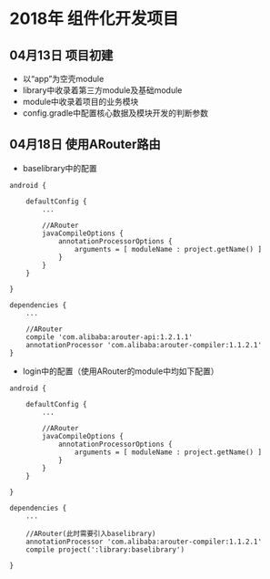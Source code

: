 # 2018年 组件化开发项目

## 04月13日 项目初建
* 以“app”为空壳module
* library中收录着第三方module及基础module
* module中收录着项目的业务模块
* config.gradle中配置核心数据及模块开发的判断参数

## 04月18日 使用ARouter路由
* baselibrary中的配置
```
android {

    defaultConfig {
        ...

        //ARouter
        javaCompileOptions {
            annotationProcessorOptions {
                arguments = [ moduleName : project.getName() ]
            }
        }
    }

}

dependencies {
    ...

    //ARouter
    compile 'com.alibaba:arouter-api:1.2.1.1'
    annotationProcessor 'com.alibaba:arouter-compiler:1.1.2.1'
}
```
* login中的配置（使用ARouter的module中均如下配置）
```
android {

    defaultConfig {
        ...

        //ARouter
        javaCompileOptions {
            annotationProcessorOptions {
                arguments = [ moduleName : project.getName() ]
            }
        }
    }

}

dependencies {
    ...

    //ARouter(此时需要引入baselibrary)
    annotationProcessor 'com.alibaba:arouter-compiler:1.1.2.1'
    compile project(':library:baselibrary')

}
```